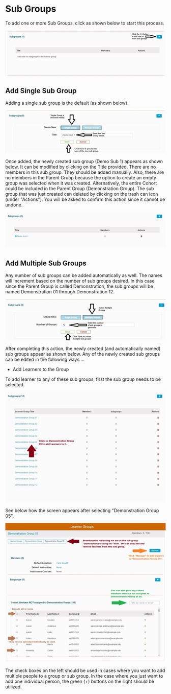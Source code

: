 # Sub Groups

To add one or more Sub Groups, click as shown below to start this process.

![](../.gitbook/assets/demo_sub1.jpg)

## Add Single Sub Group

Adding a single sub group is the default \(as shown below\).

![](../.gitbook/assets/demo_sub2.jpg)

Once added, the newly created sub group \(Demo Sub 1\) appears as shown below. It can be modified by clicking on the Title provided. There are no members in this sub group. They should be added manually. Also, there are no members in the Parent Gruop because the option to create an empty group was selected when it was created. Alternatively, the entire Cohort could be included in the Parent Group \(Demonstration Group\). The sub group that was just created can deleted by clicking on the trash can icon \(under "Actions"\). You will be asked to confirm this action since it cannot be undone.

![](../.gitbook/assets/demo_sub3.jpg)

## Add Multiple Sub Groups

Any number of sub groups can be added automatically as well. The names will increment based on the number of sub groups desired. In this case since the Parent Group is called Demonstration, the sub groups will be named Demonstration 01 through Demonstration 12.

![](../.gitbook/assets/demo_sub4.jpg)

After completing this action, the newly created \(and automatically named\) sub groups appear as shown below. Any of the newly created sub groups can be edited in the following ways ...

* Add Learners to the Group

To add learner to any of these sub groups, first the sub group needs to be selected.

![](../.gitbook/assets/demo_sub5.jpg)

See below how the screen appears after selecting "Demonstration Group 05".

![Sub group selected](../.gitbook/assets/demo_sub6.jpg)

The check boxes on the left should be used in cases where you want to add multiple people to a group or sub group. In the case where you just want to add one individual person, the green \(+\) buttons on the right should be utilized.

